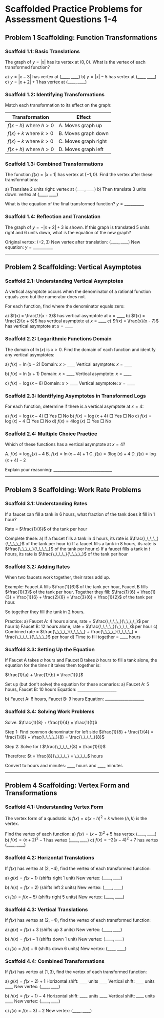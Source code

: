 # Scaffolded Practice Problems for Assessment Questions 1-4

## Problem 1 Scaffolding: Function Transformations

### Scaffold 1.1: Basic Translations
The graph of $y = |x|$ has its vertex at $(0, 0)$. What is the vertex of each transformed function?

a) $y = |x - 3|$ has vertex at $(\_\_\_\_, \_\_\_\_)$
b) $y = |x| - 5$ has vertex at $(\_\_\_\_, \_\_\_\_)$
c) $y = |x + 2| + 1$ has vertex at $(\_\_\_\_, \_\_\_\_)$

### Scaffold 1.2: Identifying Transformations
Match each transformation to its effect on the graph:

| Transformation | Effect |
|---|---|
| $f(x - h)$ where $h > 0$ | A. Moves graph up |
| $f(x) + k$ where $k > 0$ | B. Moves graph down |
| $f(x) - k$ where $k > 0$ | C. Moves graph right |
| $f(x + h)$ where $h > 0$ | D. Moves graph left |

### Scaffold 1.3: Combined Transformations
The function $f(x) = |x + 1|$ has vertex at $(-1, 0)$. Find the vertex after these transformations:

a) Translate 2 units right: vertex at $(\_\_\_\_, \_\_\_\_)$
b) Then translate 3 units down: vertex at $(\_\_\_\_, \_\_\_\_)$

What is the equation of the final transformed function? $y = \_\_\_\_\_\_\_\_\_\_$

### Scaffold 1.4: Reflection and Translation
The graph of $y = -|x + 2| + 3$ is shown. If this graph is translated 5 units right and 6 units down, what is the equation of the new graph?

Original vertex: $(-2, 3)$
New vertex after translation: $(\_\_\_\_, \_\_\_\_)$
New equation: $y = \_\_\_\_\_\_\_\_\_\_$

---

## Problem 2 Scaffolding: Vertical Asymptotes

### Scaffold 2.1: Understanding Vertical Asymptotes
A vertical asymptote occurs when the denominator of a rational function equals zero but the numerator does not.

For each function, find where the denominator equals zero:

a) $f(x) = \frac{1}{x - 3}$ has vertical asymptote at $x = \_\_\_\_$
b) $f(x) = \frac{2}{x + 5}$ has vertical asymptote at $x = \_\_\_\_$
c) $f(x) = \frac{x}{x - 7}$ has vertical asymptote at $x = \_\_\_\_$

### Scaffold 2.2: Logarithmic Functions Domain
The domain of $\ln(x)$ is $x > 0$. Find the domain of each function and identify any vertical asymptotes:

a) $f(x) = \ln(x - 2)$
   Domain: $x > \_\_\_\_$
   Vertical asymptote: $x = \_\_\_\_$

b) $f(x) = \ln(x + 1)$
   Domain: $x > \_\_\_\_$
   Vertical asymptote: $x = \_\_\_\_$

c) $f(x) = \log(x - 6)$
   Domain: $x > \_\_\_\_$
   Vertical asymptote: $x = \_\_\_\_$

### Scaffold 2.3: Identifying Asymptotes in Transformed Logs
For each function, determine if there is a vertical asymptote at $x = 4$:

a) $f(x) = \log(x - 4)$ □ Yes □ No
b) $f(x) = \log(x + 4)$ □ Yes □ No
c) $f(x) = \log(x) - 4$ □ Yes □ No
d) $f(x) = 4\log(x)$ □ Yes □ No

### Scaffold 2.4: Multiple Choice Practice
Which of these functions has a vertical asymptote at $x = 4$?

A. $f(x) = \log_2(x) - 4$
B. $f(x) = \ln(x - 4) + 1$
C. $f(x) = 3\log(x) + 4$
D. $f(x) = \log(x + 4) - 2$

Explain your reasoning: \_\_\_\_\_\_\_\_\_\_\_\_\_\_\_\_\_\_\_\_\_\_\_\_\_\_\_\_\_\_

---

## Problem 3 Scaffolding: Work Rate Problems

### Scaffold 3.1: Understanding Rates
If a faucet can fill a tank in 6 hours, what fraction of the tank does it fill in 1 hour?

Rate = $\frac{1}{6}$ of the tank per hour

Complete these:
a) If a faucet fills a tank in 4 hours, its rate is $\frac{\_\_\_\_}{\_\_\_\_}$ of the tank per hour
b) If a faucet fills a tank in 8 hours, its rate is $\frac{\_\_\_\_}{\_\_\_\_}$ of the tank per hour
c) If a faucet fills a tank in $t$ hours, its rate is $\frac{\_\_\_\_}{\_\_\_\_}$ of the tank per hour

### Scaffold 3.2: Adding Rates
When two faucets work together, their rates add up.

Example: Faucet A fills $\frac{1}{6}$ of the tank per hour, Faucet B fills $\frac{1}{3}$ of the tank per hour.
Together they fill: $\frac{1}{6} + \frac{1}{3} = \frac{1}{6} + \frac{2}{6} = \frac{3}{6} = \frac{1}{2}$ of the tank per hour.

So together they fill the tank in 2 hours.

Practice:
a) Faucet A: 4 hours alone, rate = $\frac{\_\_\_\_}{\_\_\_\_}$ per hour
b) Faucet B: 12 hours alone, rate = $\frac{\_\_\_\_}{\_\_\_\_}$ per hour
c) Combined rate = $\frac{\_\_\_\_}{\_\_\_\_} + \frac{\_\_\_\_}{\_\_\_\_} = \frac{\_\_\_\_}{\_\_\_\_}$ per hour
d) Time to fill together = \_\_\_\_ hours

### Scaffold 3.3: Setting Up the Equation
If Faucet A takes $a$ hours and Faucet B takes $b$ hours to fill a tank alone, the equation for the time $t$ it takes them together is:

$\frac{1}{a} + \frac{1}{b} = \frac{1}{t}$

Set up (but don't solve) the equation for these scenarios:
a) Faucet A: 5 hours, Faucet B: 10 hours
   Equation: \_\_\_\_\_\_\_\_\_\_\_\_\_\_\_\_\_\_\_\_

b) Faucet A: 6 hours, Faucet B: 9 hours
   Equation: \_\_\_\_\_\_\_\_\_\_\_\_\_\_\_\_\_\_\_\_

### Scaffold 3.4: Solving Work Problems
Solve: $\frac{1}{8} + \frac{1}{4} = \frac{1}{t}$

Step 1: Find common denominator for left side
$\frac{1}{8} + \frac{1}{4} = \frac{1}{8} + \frac{\_\_\_\_}{8} = \frac{\_\_\_\_}{8}$

Step 2: Solve for $t$
$\frac{\_\_\_\_}{8} = \frac{1}{t}$

Therefore: $t = \frac{8}{\_\_\_\_} = \_\_\_\_$ hours

Convert to hours and minutes: \_\_\_\_ hours and \_\_\_\_ minutes

---

## Problem 4 Scaffolding: Vertex Form and Transformations

### Scaffold 4.1: Understanding Vertex Form
The vertex form of a quadratic is $f(x) = a(x - h)^2 + k$ where $(h, k)$ is the vertex.

Find the vertex of each function:
a) $f(x) = (x - 3)^2 + 5$ has vertex $(\_\_\_\_, \_\_\_\_)$
b) $f(x) = (x + 2)^2 - 1$ has vertex $(\_\_\_\_, \_\_\_\_)$
c) $f(x) = -2(x - 4)^2 + 7$ has vertex $(\_\_\_\_, \_\_\_\_)$

### Scaffold 4.2: Horizontal Translations
If $f(x)$ has vertex at $(2, -4)$, find the vertex of each transformed function:

a) $g(x) = f(x - 1)$ (shifts right 1 unit)
   New vertex: $(\_\_\_\_, \_\_\_\_)$

b) $h(x) = f(x + 2)$ (shifts left 2 units)
   New vertex: $(\_\_\_\_, \_\_\_\_)$

c) $j(x) = f(x - 5)$ (shifts right 5 units)
   New vertex: $(\_\_\_\_, \_\_\_\_)$

### Scaffold 4.3: Vertical Translations
If $f(x)$ has vertex at $(2, -4)$, find the vertex of each transformed function:

a) $g(x) = f(x) + 3$ (shifts up 3 units)
   New vertex: $(\_\_\_\_, \_\_\_\_)$

b) $h(x) = f(x) - 1$ (shifts down 1 unit)
   New vertex: $(\_\_\_\_, \_\_\_\_)$

c) $j(x) = f(x) - 6$ (shifts down 6 units)
   New vertex: $(\_\_\_\_, \_\_\_\_)$

### Scaffold 4.4: Combined Transformations
If $f(x)$ has vertex at $(1, 3)$, find the vertex of each transformed function:

a) $g(x) = f(x - 2) + 1$
   Horizontal shift: \_\_\_\_ units \_\_\_\_
   Vertical shift: \_\_\_\_ units \_\_\_\_
   New vertex: $(\_\_\_\_, \_\_\_\_)$

b) $h(x) = f(x + 1) - 4$
   Horizontal shift: \_\_\_\_ units \_\_\_\_
   Vertical shift: \_\_\_\_ units \_\_\_\_
   New vertex: $(\_\_\_\_, \_\_\_\_)$

c) $j(x) = f(x - 3) - 2$
   New vertex: $(\_\_\_\_, \_\_\_\_)$
